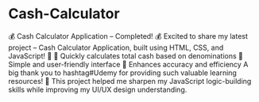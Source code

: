 # Cash-Calculator
💰 Cash Calculator Application – Completed! 💰
Excited to share my latest project – Cash Calculator Application, built using HTML, CSS, and JavaScript! 🎉
🔹 Quickly calculates total cash based on denominations
🔹 Simple and user-friendly interface
🔹 Enhances accuracy and efficiency
A big thank you to hashtag#Udemy for providing such valuable learning resources! 🙌 This project helped me sharpen my JavaScript logic-building skills while improving my UI/UX design understanding.

